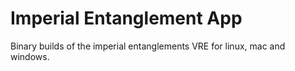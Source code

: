 # Imperial Entanglement App

Binary builds of the imperial entanglements VRE for linux, mac and windows.
